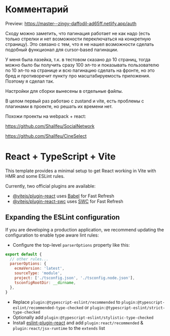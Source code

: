 

# Комментарий

Preview: https://master--zingy-daffodil-ad65ff.netlify.app/auth

Сходу можно заметить, что пагинация работает не как надо (есть только стрелки и нет возможности переключаться на конкретную страницу). 
Это связано с тем, что я не нашел возможности сделать подобный функционал для cursor-based пагинации.

У меня была лазейка, т.к. в тестовом сказано до 10 страниц, тогда можно было бы получить сразу 100 эл-то и показывать пользователю по 10 эл-то на странице 
и всю пагинацию сделать на фронте, но это бред и противоречит пункту про масштабируемость приложения. Поэтому я сделал так.

Настройки для сборки вынесены в отдельные файлы.

В целом первый раз работаю с zustand и vite, есть проблемы с плагинами в проекте, но решать их времени нет. 

Похожи проекты на webpack + react:

https://github.com/Shallfeu/SocialNetwork

https://github.com/Shallfeu/CineSelect

# React + TypeScript + Vite

This template provides a minimal setup to get React working in Vite with HMR and some ESLint rules.

Currently, two official plugins are available:

- [@vitejs/plugin-react](https://github.com/vitejs/vite-plugin-react/blob/main/packages/plugin-react/README.md) uses [Babel](https://babeljs.io/) for Fast Refresh
- [@vitejs/plugin-react-swc](https://github.com/vitejs/vite-plugin-react-swc) uses [SWC](https://swc.rs/) for Fast Refresh

## Expanding the ESLint configuration

If you are developing a production application, we recommend updating the configuration to enable type aware lint rules:

- Configure the top-level `parserOptions` property like this:

```js
export default {
  // other rules...
  parserOptions: {
    ecmaVersion: 'latest',
    sourceType: 'module',
    project: ['./tsconfig.json', './tsconfig.node.json'],
    tsconfigRootDir: __dirname,
  },
}
```

- Replace `plugin:@typescript-eslint/recommended` to `plugin:@typescript-eslint/recommended-type-checked` or `plugin:@typescript-eslint/strict-type-checked`
- Optionally add `plugin:@typescript-eslint/stylistic-type-checked`
- Install [eslint-plugin-react](https://github.com/jsx-eslint/eslint-plugin-react) and add `plugin:react/recommended` & `plugin:react/jsx-runtime` to the `extends` list
